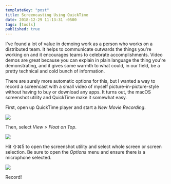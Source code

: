 ```yaml
---
templateKey: "post"
title: Screencasting Using QuickTime
date: 2018-12-29 11:13:31 -0500
tags: [tools]
published: true
---
```


I've found a lot of value in demoing work as a person who works on a
distributed team. It helps to communicate outwards the things you're working on
and it encourages teams to celebrate accomplishments. Video demos are great
because you can explain in plain language the thing you're demonstrating, and
it gives some warmth to what could, in our field, be a
pretty technical and cold bunch of information.

There are surely more automatic options for this, but I wanted a way to record
a screencast with a small video of myself picture-in-picture-style without
having to buy or download any apps. It turns out, the macOS screenshot utility
and QuickTime make it somewhat easy.

First, open up QuickTime player and start a _New Movie Recording_.

![](/file.png)

Then, select _View > Float on Top_.

![](/view.png)

Hit ⇧⌘5 to open the screenshot utility and select whole screen or screen
selection. Be sure to open the _Options_ menu and ensure there is a microphone
selected.

![](/util.png)

Record!
